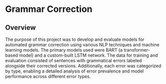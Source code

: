 # Grammar Correction

## Overview

 The purpose of this project was to develop and evaluate models for automated grammar correction using various NLP techniques and machine learning models. The primary models used were BART (a transformer-based model) and a custom-built LSTM network. The data for training and evaluation consisted of sentences with grammatical errors labeled alongside their corrected versions. Additionally, each error was categorized by type, enabling a detailed analysis of error prevalence and model performance across different error types.
